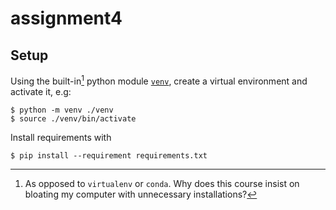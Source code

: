 # assignment4

## Setup

Using the built-in[^bloat] python module
[`venv`](https://docs.python.org/3/library/venv.html), create a virtual
environment and activate it, e.g:
```
$ python -m venv ./venv
$ source ./venv/bin/activate
```
Install requirements with
```
$ pip install --requirement requirements.txt
```

[^bloat]: As opposed to `virtualenv` or `conda`. Why does this course insist on
bloating my computer with unnecessary installations?
